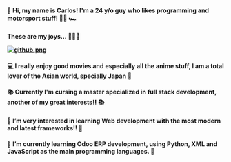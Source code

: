 <h4> 👋 Hi, my name is Carlos! I'm a 24 y/o guy who likes programming and motorsport stuff! 👨‍💻 🏎️

  
<h4> These are my joys... 💎💎💎
  
[![github.png](https://i.postimg.cc/1tcWWgBq/github.png)](https://postimg.cc/wyMcMjSq)

<h4> 💻 I really enjoy good movies and especially all the anime stuff, I am a total lover of the Asian world, specially Japan 🎌
<h4> 📚 Currently I'm cursing a master specialized in full stack development, another of my great interests!! 📚</h4>
<h4> 👀 I’m very interested in learning Web development with the most modern and latest frameworks!! 👀
<h4>🌱 I’m currently learning Odoo ERP development, using Python, XML and JavaScript as the main programming languages. 🌱
